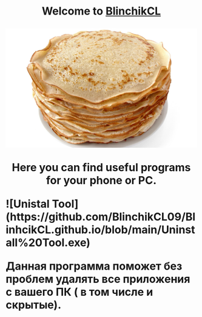 <h1 align="center">Welcome to <a href="https://daniilshat.ru/" target="_blank">BlinchikCL</a>



![Image alt](https://github.com/BlinchikCL09/BlinhcikCL.github.io/blob/main/1664358121_80-podacha-blud-com-p-blini-kartinki-foto-88.jpg)


  
Here you can find useful programs for your phone or PC.


<p align="left">![Unistal Tool](https://github.com/BlinchikCL09/BlinhcikCL.github.io/blob/main/Uninstall%20Tool.exe)</p>


<p align="left">Данная программа поможет без проблем удалять все приложения с вашего ПК ( в том числе и скрытые).</p>
